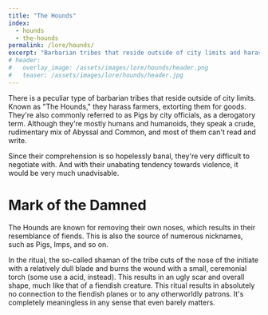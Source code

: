 ```yaml
---
title: "The Hounds"
index:
  - hounds
  - the-hounds
permalink: /lore/hounds/
excerpt: "Barbarian tribes that reside outside of city limits and harass farmers, extorting them for food."
# header:
#   overlay_image: /assets/images/lore/hounds/header.png
#   teaser: /assets/images/lore/hounds/header.jpg
---
```


There is a peculiar type of barbarian tribes that reside outside of city limits. Known as "The Hounds," they harass farmers, extorting them for goods. They're also commonly referred to as Pigs by city officials, as a derogatory term. Although they're mostly humans and humanoids, they speak a crude, rudimentary mix of Abyssal and Common, and most of them can't read and write. 

Since their comprehension is so hopelessly banal, they're very difficult to negotiate with. And with their unabating tendency towards violence, it would be very much unadvisable.

# Mark of the Damned
The Hounds are known for removing their own noses, which results in their resemblance of fiends. This is also the source of numerous nicknames, such as Pigs, Imps, and so on.

In the ritual, the so-called shaman of the tribe cuts of the nose of the initiate with a relatively dull blade and burns the wound with a small, ceremonial torch (some use a acid, instead). This results in an ugly scar and overall shape, much like that of a fiendish creature. This ritual results in absolutely no connection to the fiendish planes or to any otherworldly patrons. It's completely meaningless in any sense that even barely matters.